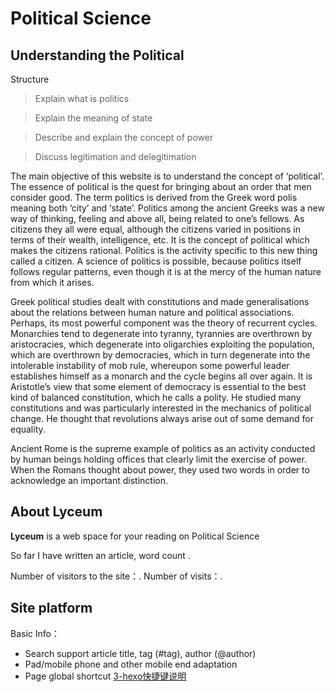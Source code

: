 # Political Science
## Understanding the Political
Structure	
>Explain what is politics

>Explain the meaning of state

>Describe and explain the concept of power
 
>Discuss legitimation and delegitimation

The main objective of this website is to understand the concept of ‘political’. The essence of political is the quest for bringing about an order that men consider good. The term politics is derived from the Greek word polis meaning both ‘city’ and ‘state’. Politics among the ancient Greeks was a new way of thinking, feeling and above all, being related to one’s fellows. As citizens they all were equal, although the citizens varied in positions in terms of their wealth, intelligence, etc. It is the concept of political which makes the citizens rational. Politics is the activity specific to this new thing called a citizen. A science of politics is possible, because politics itself follows regular patterns, even though it is at the mercy of the human nature from which it arises.

Greek political studies dealt with constitutions and made generalisations about the relations between human nature and political associations. Perhaps, its most powerful component was the theory of recurrent cycles. Monarchies tend to degenerate into tyranny, tyrannies are overthrown by aristocracies, which degenerate into oligarchies exploiting the population, which are overthrown by democracies, which in turn degenerate into the intolerable instability of mob rule, whereupon some powerful leader establishes himself as a monarch and the cycle begins all over again. It is Aristotle’s view that some element of democracy is essential to the best kind of balanced constitution, which he calls a polity. He studied many constitutions and was particularly interested in the mechanics of political change. He thought that revolutions always arise out of some demand for equality.

Ancient Rome is the supreme example of politics as an activity conducted by human beings holding offices that clearly limit the exercise of power. When the Romans thought about power, they used two words in order to acknowledge an important distinction.

## About Lyceum
**Lyceum** is a web space for your reading on Political Science

So far I have written an <code class="article_number"></code> article, word count <code class="site_word_count"></code>.

Number of visitors to the site：<code class="site_uv"></code>. Number of visits：<code class="site_pv"></code>.

## Site platform

Basic Info：
- Search support article title, tag (#tag), author (@author)
- Pad/mobile phone and other mobile end adaptation
- Page global shortcut <a href='http://yelog.org/2017/03/24/3-hexo-shortcuts/'>3-hexo快捷键说明</a>
